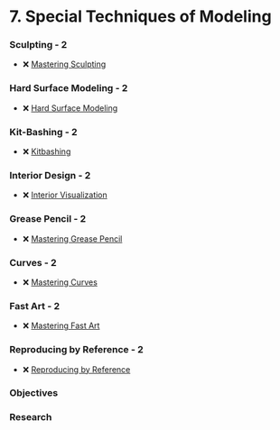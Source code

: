 # 7. Special Techniques of Modeling

### Sculpting - 2

- ❌ [Mastering Sculpting](https://www.youtube.com/playlist?list=PLeb33PCuqDdev2xRjCZnHJp0wkCZNf_HN)

### Hard Surface Modeling - 2

- ❌ [Hard Surface Modeling](https://www.youtube.com/playlist?list=PLeb33PCuqDde93cYy4vb1LT7be_0Ca4yO)

### Kit-Bashing - 2

- ❌ [Kitbashing](https://www.youtube.com/playlist?list=PLeb33PCuqDde-1Ki0ACsj1A4DQDqz1aVx)

### Interior Design - 2

- ❌ [Interior Visualization](https://www.youtube.com/playlist?list=PLYVR0A4acpNaFiTL-qmxH8fm4DJxqq-vp)

### Grease Pencil - 2

- ❌ [Mastering Grease Pencil](https://www.youtube.com/playlist?list=PLeb33PCuqDddKTzZYGdWvUtg75RyBzbNg)

### Curves - 2

- ❌ [Mastering Curves](https://www.youtube.com/playlist?list=PLeb33PCuqDddKTzZYGdWvUtg75RyBzbNg)

### Fast Art - 2

- ❌ [Mastering Fast Art](https://www.youtube.com/playlist?list=PLeb33PCuqDdfYGeR9RCXjXECcAttWWlHE)

### Reproducing by Reference - 2

- ❌ [Reproducing by Reference](https://www.youtube.com/playlist?list=PLeb33PCuqDdcOPxD0GSjU9IbP41id3b-T)

### Objectives

<!-- - 2.1. ❌ 6 different color schemas -->

### Research

<!-- - ❌ Tool for color schema analyzes -->
